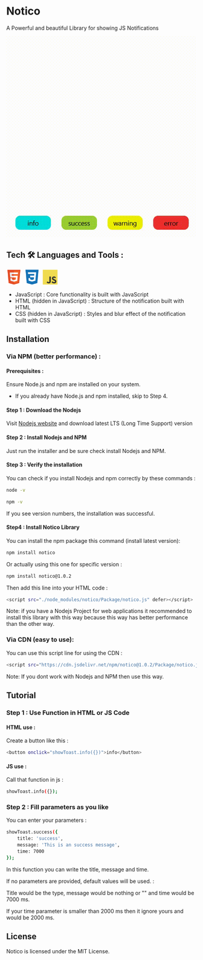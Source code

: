 # Notico
A Powerful and beautiful Library for showing JS Notifications

<div align=center width="300">
    <img src="./gif/gif.gif" alt="Notification Gif" />
</div>

## Tech :hammer_and_wrench: Languages and Tools :

<div>
  <img src="https://github.com/devicons/devicon/blob/master/icons/html5/html5-original.svg" title="HTML5" alt="HTML" width="40" height="40"/>&nbsp;
  <img src="https://github.com/devicons/devicon/blob/master/icons/css3/css3-plain.svg"  title="CSS3" alt="CSS" width="40" height="40"/>&nbsp;
  <img src="https://github.com/devicons/devicon/blob/master/icons/javascript/javascript-original.svg"  title="Javascript" alt="JS" width="40" height="40"/>&nbsp;
</div>

* JavaScript : Core functionality is built with JavaScript
* HTML (hidden in JavaScript) : Structure of the notification built with HTML
* CSS (hidden in JavaScript) : Styles and blur effect of the notification built with CSS

## Installation

### Via NPM (better performance) :

#### Prerequisites :

Ensure Node.js and npm are installed on your system.

* If you already have Node.js and npm installed, skip to Step 4. 

#### Step 1 : Download the Nodejs

Visit [Nodejs website](https://nodejs.org/) and download latest LTS (Long Time Support) version 

#### Step 2 : Install Nodejs and NPM

Just run the installer and be sure check install Nodejs and NPM.

#### Step 3 : Verify the installation

You can check if you install Nodejs and npm correctly by these commands :

```sh
node -v
```

```sh
npm -v
```

If you see version numbers, the installation was successful.

#### Step4 : Install Notico Library

You can install the npm package this command (install latest version):

```sh
npm install notico
```

Or actually using this one for specific version :

```sh
npm install notico@1.0.2
```

Then add this line into your HTML code :

```sh
<script src="./node_modules/notico/Package/notico.js" defer></script>
```

Note: if you have a Nodejs Project for web applications it recommended to install this library with this way because this way has better performance than the other way.

### Via CDN (easy to use):

You can use this script line for using the CDN :

```sh
<script src="https://cdn.jsdelivr.net/npm/notico@1.0.2/Package/notico.js" defer></script>
```

Note: If you dont work with Nodejs and NPM then use this way.

## Tutorial

### Step 1 : Use Function in HTML or JS Code

#### HTML use :

Create a button like this :
```sh
<button onclick="showToast.info({})">info</button>
```

#### JS use :

Call that function in js :
```sh
showToast.info({});
```

### Step 2 : Fill parameters as you like

You can enter your parameters :

```sh
showToast.success({
    title: 'success',
    message: 'This is an success message',
    time: 7000
});
```

In this function you can write the title, message and time.

If no parameters are provided, default values will be used. :

Title would be the type, message would be nothing or "" and time would be 7000 ms.

If your time parameter is smaller than 2000 ms then it ignore yours and would be 2000 ms.

## License

Notico is licensed under the MIT License.
